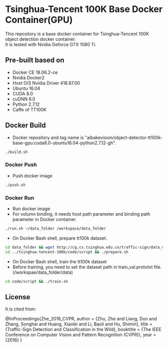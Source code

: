 # Tsinghua-Tencent 100K Base Docker Container(GPU)

This repository is a base docker container for Tsinghua-Tencent 100K object detection docker container.  
It is tested with Nvidia Geforce GTX 1080 Ti.

## Pre-built based on

- Docker CE 18.06.2-ce 
- Nvidia Docker2
- Host O/S Nvidia Driver 418.87.00
- Ubuntu 16.04
- CUDA 8.0  
- cuDNN 6.0  
- Python 2.7.12  
- Caffe of TT100K

## Docker Build
- Docker repository and tag name is "aibakevision/object-detector-tt100k-base-gpu:cuda8.0-ubuntu16.04-python2.7.12-gh".  

```bash
./build.sh
```

### Docker Push
- Push docker image

```bash
./push.sh
```

### Docker Run
- Run docker image
- For volumn binding, it needs host path parameter and binding path parameter in Docker container.

```bash
./run.sh ~/data_folder /workspace/data_folder
```

- On Docker Bash shell, prepare tt100k dataset.

```bash
cd data_folder && wget http://cg.cs.tsinghua.edu.cn/traffic-sign/data_model_code/data.zip && unzip data.zip && mkdir -p /data/lmdb
cd ../tsinghua-tencent-100k/code/script && ./prepare.sh
```

- On Docker Bash shell, train the tt100k dataset
- Before training, you need to set the dataset path in train_val.prototxt file. (/workspae/data_folder/data)

```bash
cd code/script && ./train.sh
```

## License

It is cited from:  

@InProceedings{Zhe_2016_CVPR,
author = {Zhu, Zhe and Liang, Dun and Zhang, Songhai and Huang, Xiaolei and Li, Baoli and Hu, Shimin},
title = {Traffic-Sign Detection and Classification in the Wild},
booktitle = {The IEEE Conference on Computer Vision and Pattern Recognition (CVPR)},
year = {2016}
}
